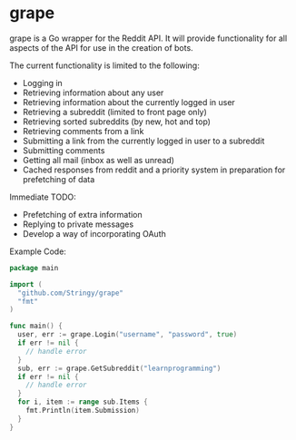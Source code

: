 grape
======

grape is a Go wrapper for the Reddit API. It will provide functionality for all aspects of the API for use in the creation of bots. 

The current functionality is limited to the following:
 - Logging in
 - Retrieving information about any user
 - Retrieving information about the currently logged in user
 - Retrieving a subreddit (limited to front page only)
 - Retrieving sorted subreddits (by new, hot and top)
 - Retrieving comments from a link
 - Submitting a link from the currently logged in user to a subreddit
 - Submitting comments
 - Getting all mail (inbox as well as unread)
 - Cached responses from reddit and a priority system in preparation for prefetching of data

Immediate TODO:
 - Prefetching of extra information
 - Replying to private messages
 - Develop a way of incorporating OAuth

Example Code: 
```go
package main 

import (
  "github.com/Stringy/grape"
  "fmt"
)

func main() {
  user, err := grape.Login("username", "password", true)
  if err != nil {
    // handle error
  } 
  sub, err := grape.GetSubreddit("learnprogramming")
  if err != nil {
    // handle error
  }
  for i, item := range sub.Items {
    fmt.Println(item.Submission)
  }
}
```